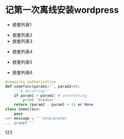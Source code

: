 # 记第一次离线安装wordpress
- 嵌套列表1
 + 嵌套列表2
 + 嵌套列表3
 - 嵌套列表4
  * 嵌套列表5
- 嵌套列表6

``` python
@requires_authorization
def somefunc(param1='', param2=0):
    '''A docstring'''
    if param1 > param2: # interesting
        print 'Greater'
    return (param2 - param1 + 1) or None
class SomeClass:
    pass
>>> message = '''interpreter
... prompt'''
 ```
123

